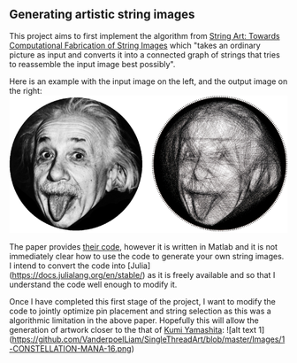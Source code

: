 ## Generating artistic string images 
This project aims to first implement the algorithm from [String Art: Towards Computational Fabrication of String Images](https://www.cg.tuwien.ac.at/research/publications/2018/Birsak2018-SA/Birsak2018-SA-preprint.pdf) which "takes an ordinary picture as input and converts it into a connected graph of strings that tries to reassemble the input image best possibly". 

Here is an example with the input image on the left, and the output image on the right:
![alt text](https://github.com/VanderpoelLiam/SingleThreadArt/blob/master/Images/Birsak2018-SA-image.png)

The paper provides [their code](https://github.com/Exception1984/StringArt), however it is written in Matlab and it is not immediately clear how to use the code to generate your own string images. I intend to convert the code into [Julia] (https://docs.julialang.org/en/stable/) as it is freely available and so that I understand the code well enough to modify it.

Once I have completed this first stage of the project, I want to modify the code to jointly optimize pin placement and string selection as this was a algorithmic limitation in the above paper. Hopefully this will allow the generation of artwork closer to the that of [Kumi Yamashita](http://www.kumiyamashita.com/constellation/):
![alt text 1] (https://github.com/VanderpoelLiam/SingleThreadArt/blob/master/Images/1-CONSTELLATION-MANA-16.png)

